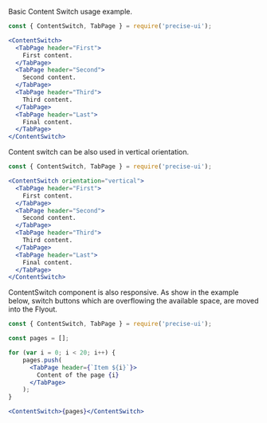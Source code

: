 Basic Content Switch usage example.

```jsx
const { ContentSwitch, TabPage } = require('precise-ui');

<ContentSwitch>
  <TabPage header="First">
    First content.
  </TabPage>
  <TabPage header="Second">
    Second content.
  </TabPage>
  <TabPage header="Third">
    Third content.
  </TabPage>
  <TabPage header="Last">
    Final content.
  </TabPage>
</ContentSwitch>
```

Content switch can be also used in vertical orientation.

```jsx
const { ContentSwitch, TabPage } = require('precise-ui');

<ContentSwitch orientation="vertical">
  <TabPage header="First">
    First content.
  </TabPage>
  <TabPage header="Second">
    Second content.
  </TabPage>
  <TabPage header="Third">
    Third content.
  </TabPage>
  <TabPage header="Last">
    Final content.
  </TabPage>
</ContentSwitch>
```

ContentSwitch component is also responsive. As show in the example below, switch buttons which are overflowing the available space, are moved into the Flyout. 

```jsx
const { ContentSwitch, TabPage } = require('precise-ui');

const pages = [];

for (var i = 0; i < 20; i++) {
    pages.push(
      <TabPage header={`Item ${i}`}>
        Content of the page {i}
      </TabPage>
    );
}

<ContentSwitch>{pages}</ContentSwitch>

```